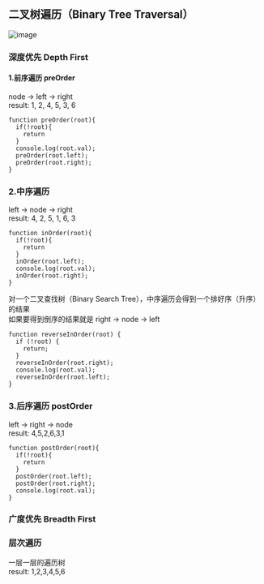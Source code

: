 ## 二叉树遍历（Binary Tree Traversal）

![image](https://user-images.githubusercontent.com/69185043/139037441-38400587-906d-41ef-ab97-d8ecef035c13.png)


### 深度优先 Depth First

#### 1.前序遍历 preOrder
node -> left -> right  
result: 1, 2, 4, 5, 3, 6

```
function preOrder(root){
  if(!root){
    return
  }
  console.log(root.val);
  preOrder(root.left);  
  preOrder(root.right);
}
```

### 2.中序遍历
left -> node -> right  
result: 4, 2, 5, 1, 6, 3

```
function inOrder(root){
  if(!root){
    return
  }
  inOrder(root.left);
  console.log(root.val);
  inOrder(root.right);
}
```
对一个二叉查找树（Binary Search Tree），中序遍历会得到一个排好序（升序）的结果  
如果要得到倒序的结果就是 right -> node -> left

```
function reverseInOrder(root) {
  if (!root) {
    return;
  }
  reverseInOrder(root.right);
  console.log(root.val);
  reverseInOrder(root.left);
}
```


### 3.后序遍历 postOrder
left -> right -> node  
result: 4,5,2,6,3,1

```
function postOrder(root){
  if(!root){
    return
  }
  postOrder(root.left);  
  postOrder(root.right);
  console.log(root.val);
}
```

### 广度优先  Breadth First

### 层次遍历
一层一层的遍历树  
result: 1,2,3,4,5,6
